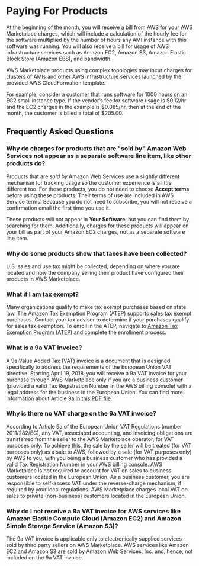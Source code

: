 # Paying For Products<a name="buyer-paying-for-products"></a>

 At the beginning of the month, you will receive a bill from AWS for your AWS Marketplace charges, which will include a calculation of the hourly fee for the software multiplied by the number of hours any AMI instance with this software was running\. You will also receive a bill for usage of AWS infrastructure services such as Amazon EC2, Amazon S3, Amazon Elastic Block Store \(Amazon EBS\), and bandwidth\. 

AWS Marketplace products using complex topologies may incur charges for clusters of AMIs and other AWS infrastructure services launched by the provided AWS CloudFormation template\. 

 For example, consider a customer that runs software for 1000 hours on an EC2 small instance type\. If the vendor’s fee for software usage is $0\.12/hr and the EC2 charges in the example is $0\.085/hr, then at the end of the month, the customer is billed a total of $205\.00\. 

## Frequently Asked Questions<a name="paying-for-products-frequently-asked-questions"></a>

### Why do charges for products that are "sold by" Amazon Web Services not appear as a separate software line item, like other products do?<a name="why-do-charges-for-products-that-are-sold-by-amazon-web-services-not-appear-as-a-separate-software-line-item-like-other-products-do"></a>

 Products that are *sold by* Amazon Web Services use a slightly different mechanism for tracking usage so the customer experience is a little different too\. For these products, you do not need to choose **Accept terms** before using these products\. Their terms of use are included in AWS Service terms\. Because you do not need to subscribe, you will not receive a confirmation email the first time you use it\. 

 These products will not appear in **Your Software**, but you can find them by searching for them\. Additionally, charges for these products will appear on your bill as part of your Amazon EC2 charges, not as a separate software line item\. 

### Why do some products show that taxes have been collected?<a name="why-do-some-products-show-that-taxes-have-been-collected"></a>

 U\.S\. sales and use tax might be collected, depending on where you are located and how the company selling their product have configured their products in AWS Marketplace\. 

### What if I am tax exempt?<a name="what-if-i-am-tax-exempt"></a>

 Many organizations qualify to make tax exempt purchases based on state law\. The Amazon Tax Exemption Program \(ATEP\) supports sales tax exempt purchases\. Contact your tax advisor to determine if your purchases qualify for sales tax exemption\. To enroll in the ATEP, navigate to [Amazon Tax Exemption Program \(ATEP\)](https://www.amazon.com/gp/help/customer/display.html?nodeId=202036350) and complete the enrollment process\. 

### What is a 9a VAT invoice?<a name="what-is-a-9a-vat-invoice"></a>

 A 9a Value Added Tax \(VAT\) invoice is a document that is designed specifically to address the requirements of the European Union VAT directive\. Starting April 19, 2018, you will receive a 9a VAT invoice for your purchase through AWS Marketplace only if you are a business customer \(provided a valid Tax Registration Number in the AWS billing console\) with a legal address for the business in the European Union\. You can find more information about Article 9a [in this PDF file](https://ec.europa.eu/taxation_customs/sites/taxation/files/resources/documents/taxation/vat/how_vat_works/telecom/explanatory_notes_2015_en.pdf)\. 

### Why is there no VAT charge on the 9a VAT invoice?<a name="why-is-there-no-vat-charge-on-the-9a-vat-invoice"></a>

 According to Article 9a of the European Union VAT Regulations \(number 2011/282/EC\), any VAT, associated accounting, and invoicing obligations are transferred from the seller to the AWS Marketplace operator, for VAT purposes only\. To achieve this, the sale by the seller will be treated \(for VAT purposes only\) as a sale to AWS, followed by a sale \(for VAT purposes only\) by AWS to you, with you being a business customer who has provided a valid Tax Registration Number in your AWS billing console\. AWS Marketplace is not required to account for VAT on sales to business customers located in the European Union\. As a business customer, you are responsible to self\-assess VAT under the reverse\-charge mechanism, if required by your local regulations\. AWS Marketplace charges local VAT on sales to private \(non\-business\) customers located in the European Union\. 

### Why do I not receive a 9a VAT invoice for AWS services like Amazon Elastic Compute Cloud \(Amazon EC2\) and Amazon Simple Storage Service \(Amazon S3\)?<a name="why-do-i-not-receive-a-9a-vat-invoice-for-aws-services-like-amazon-elastic-compute-cloud-amazon-ec2-and-amazon-simple-storage-service-amazon-s3"></a>

 The 9a VAT invoice is applicable only to electronically supplied services sold by third party sellers on AWS Marketplace\. AWS services like Amazon EC2 and Amazon S3 are sold by Amazon Web Services, Inc\. and, hence, not included on the 9a VAT invoice\. 
